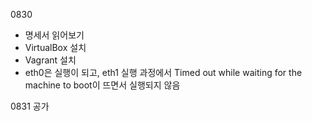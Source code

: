 
0830
- 명세서 읽어보기
- VirtualBox 설치
- Vagrant 설치
- eth0은 실행이 되고, eth1 실행 과정에서 Timed out while waiting for the machine to boot이 뜨면서 실행되지 않음

0831 공가
